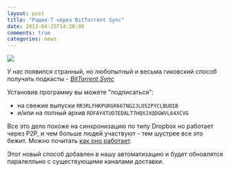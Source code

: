```yaml
---
layout: post
title: "Радио-Т через BitTorrent Sync"
date: 2013-04-25T14:20:00
comments: true
categories: news
---
```

![](https://radio-t.com/images/radio-t/bts.jpg)

У нас появился странный, но любопытный и весьма гиковский способ получать подкасты - _[BitTorrent Sync](http://labs.bittorrent.com/experiments/sync.html)_

Установив программу вы можете "подписаться":

* на свежие выпуски `RR3RLFHKPURGR66TNG2JLO52PYCLBUOIB`
* и/или на полный архив `RDFAY4TUO7EDALT7HQXJXQDGWVL64XCVG`

Все это дело похоже на синхронизацию по типу Dropbox но работает через P2P, и чем больше людей участвуют - тем шустрее все это бежит. Можно почитать [как оно работает](http://labs.bittorrent.com/experiments/sync/technology.html).

Этот новый способ добавлен в нашу автоматизацию и будет обновлятся паралелльно с существующими каналами доставки.
